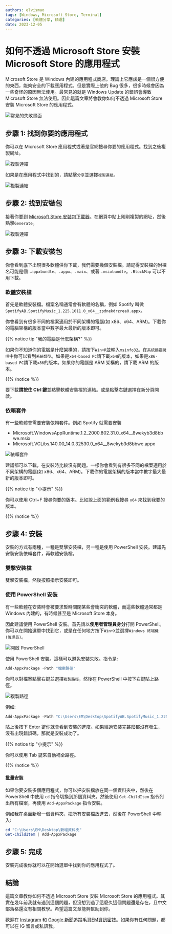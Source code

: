 ```yaml
---
authors: elvismao
tags: [Windows, Microsoft Store, Terminal]
categories: [軟體分享, 精選]
date: 2023-12-05
---
```


# 如何不透過 Microsoft Store 安裝 Microsoft Store 的應用程式

Microsoft Store 是 Windows 內建的應用程式商店。理論上它應該是一個很方便的東西，能夠安全的下載應用程式。但是實際上他的 Bug 很多，很多時候會因為一些奇怪的原因無法使用。最常見的就是 Windows Update 的錯誤會導致 Microsoft Store 無法使用。因此這篇文章將會教你如何不透過 Microsoft Store 安裝 Microsoft Store 的應用程式。

<!--more-->

![常見的失敗畫面](fail.webp)

## 步驟 1: 找到你要的應用程式

你可以在 Microsoft Store 應用程式或著是官網搜尋你要的應用程式。找到之後複製網址。

![複製連結](microsoft-store.webp)


如果是在應用程式中找到的，請點擊`分享`並選擇`複製連結`。


![複製連結](minecraft.webp)

## 步驟 2: 找到安裝包

接著你要到 [Microsoft Store 安裝包下載器](https://store.rg-adguard.net/)。在網頁中貼上剛剛複製的網址，然後點擊`Generate`。

![複製連結](download.webp)

## 步驟 3: 下載安裝包

你會看到底下出現很多軟體供你下載，我們需要幾個安裝檔。請記得安裝檔的附檔名可能是個 `.appxbundle`、`.appx`、`.maix`、或著 `.msixbundle`。`.BlockMap` 可以不用下載。

### 軟體安裝檔

首先是軟體安裝檔。檔案名稱通常會有軟體的名稱，例如 Spotify 叫做 `SpotifyAB.SpotifyMusic_1.225.1011.0_x64__zpdnekdrzrea0.appx`。

你會看到有很多不同的檔案適用於不同架構的電腦(如 x86、x64、ARM)。下載你的電腦架構的版本當中數字最大最新的版本即可。


{{% notice tip "我的電腦是什麼架構?" %}}

如果你不知道你的電腦是什麼架構的，請按下`Win+R`並輸入`msinfo32`。在`系統摘要說明`中你可以看到`系統類型`。如果是`x64-based PC`請下載`x64`的版本，如果是`x86-based PC`請下載`x86`的版本。如果你的電腦是 ARM 架構的，請下載 ARM 的版本。

{{% /notice %}}

要下載**請按住 Ctrl 鍵**並點擊軟體安裝檔的連結。或是點擊右鍵選擇在新分頁開啟。

### 依賴套件

有一些軟體會需要安裝依賴套件。例如 Spotify 就需要安裝 

* Microsoft.WindowsAppRuntime.1.2_2000.802.31.0_x64__8wekyb3d8bbwe.msix
* Microsoft.VCLibs.140.00_14.0.32530.0_x64__8wekyb3d8bbwe.appx

![依賴套件](spotify.webp)

建議都可以下載，在安裝時比較沒有問題。一樣你會看到有很多不同的檔案適用於不同架構的電腦(如 x86、x64、ARM)。下載你的電腦架構的版本當中數字最大最新的版本即可。

{{% notice tip "小提示" %}}

你可以使用 Ctrl+F 搜尋你要的版本。比如說上面的範例我搜尋 `x64` 來找到我要的版本。

{{% /notice %}}

## 步驟 4: 安裝

安裝的方式有兩種，一種是雙擊安裝檔，另一種是使用 PowerShell 安裝。建議先安裝安裝依賴套件，再軟體安裝檔。

### 雙擊安裝檔

雙擊安裝檔，然後按照指示安裝即可。

### 使用 PowerShell 安裝

有一些軟體在安裝時會被要求暫時關閉某些會衝突的軟體，而這些軟體通常都是 Windows 內建的，有時候甚至是 Microsoft Store 本身。

因此建議使用 PowerShell 安裝。首先請以**使用者管理員身分**打開 PowerShell。你可以在開始選單中找到它，或是在任何地方按下`Win+X`並選擇`Windows 終端機 (管理員)`。

![開啟 PowerShell](https://emtech.cc/images/open-powershell.webp)

使用 PowerShell 安裝。這樣可以避免安裝失敗。指令是:

```powershell
Add-AppxPackage -Path "檔案路徑"
```

你可以對檔案點擊右鍵並選擇`複製路徑`，然後在 PowerShell 中按下右鍵貼上路徑。

![複製路徑](path.webp)

例如:

```powershell
Add-AppxPackage -Path "C:\Users\EM\Desktop\SpotifyAB.SpotifyMusic_1.225.1011.0_x64__zpdnekdrzrea0.appx"
```

貼上後按下 Enter 鍵你就會看到安裝的進度。如果經過安裝完甚麼都沒有發生，沒有出現錯誤碼，那就是安裝成功了。

{{% notice tip "小提示" %}}

你可以使用 Tab 鍵來自動補全路徑。

{{% /notice %}}

#### 批量安裝

如果你要安裝多個應用程式，你可以把安裝檔放在同一個資料夾中，然後在 PowerShell 中使用 `cd` 指令切換到那個資料夾。然後使用 `Get-ChildItem` 指令列出所有檔案，再使用 `Add-AppxPackage` 指令安裝。

例如我在桌面新增一個資料夾，把所有安裝檔放進去，然後在 PowerShell 中輸入:

```powershell
cd "C:\Users\EM\Desktop\新增資料夾"
Get-ChildItem | Add-AppxPackage
```

## 步驟 5: 完成

安裝完成後你就可以在開始選單中找到你的應用程式了。

## 結論

這篇文章教你如何不透過 Microsoft Store 安裝 Microsoft Store 的應用程式。其實在幾年前我就有遇到這個問題，但沒想到過了這麼久這個問題還是存在，且中文部落格還沒有相關教學。希望這篇文章能夠幫助到你。

歡迎在 [Instagram](https://www.instagram.com/emtech.cc) 和 [Google 新聞](https://news.google.com/publications/CAAqBwgKMKXLvgswsubVAw?ceid=TW:zh-Hant&oc=3)追蹤[毛哥EM資訊密技](https://emtech.cc/)。如果你有任何問題，都可以在 IG 留言或私訊我。
